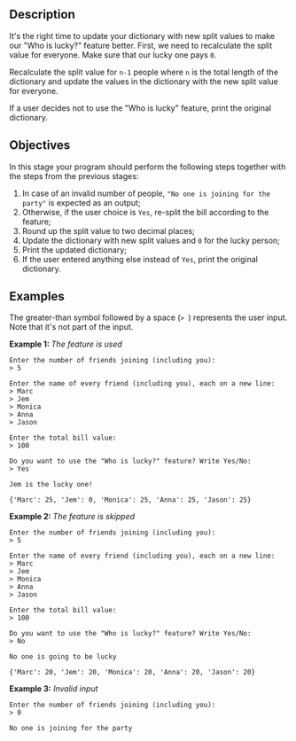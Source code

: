 <h2>Description</h2>

<p>It's the right time to update your dictionary with new split values to make our "Who is lucky?" feature better. First, we need to recalculate the split value for everyone. Make sure that our lucky one pays <code class="java">0</code>.</p>

<p>Recalculate the split value for <code class="java">n-1</code> people where <code class="java">n</code> is the total length of the dictionary and update the values in the dictionary with the new split value for everyone.</p>

<p>If a user decides not to use the "Who is lucky" feature, print the original dictionary.</p>

<h2>Objectives</h2>

<p>In this stage your program should perform the following steps together with the steps from the previous stages:</p>

<ol>
	<li>In case of an invalid number of people, <code class="java">"No one is joining for the party"</code> is expected as an output;</li>
	<li>Otherwise, if the user choice is  <code class="java">Yes</code>, re-split the bill according to the feature;</li>
	<li>Round up the split value to two decimal places;</li>
	<li>Update the dictionary with new split values and <code class="java">0</code> for the lucky person;</li>
	<li>Print the updated dictionary;</li>
	<li>If the user entered anything else instead of  <code class="java">Yes</code>, print the original dictionary.</li>
</ol>

<h2>Examples</h2>

<p>The greater-than symbol followed by a space (<code class="java">&gt; </code>) represents the user input. Note that it's not part of the input.</p>

<p><strong>Example 1: </strong><em>The feature is used</em></p>

<pre><code class="language-no-highlight">Enter the number of friends joining (including you):
&gt; 5

Enter the name of every friend (including you), each on a new line:
&gt; Marc
&gt; Jem
&gt; Monica
&gt; Anna
&gt; Jason

Enter the total bill value:
&gt; 100

Do you want to use the "Who is lucky?" feature? Write Yes/No:
&gt; Yes

Jem is the lucky one!

{'Marc': 25, 'Jem': 0, 'Monica': 25, 'Anna': 25, 'Jason': 25}
</code></pre>

<p><strong>Example 2: </strong><em>The feature is skipped</em></p>

<pre><code class="language-no-highlight">Enter the number of friends joining (including you):
&gt; 5

Enter the name of every friend (including you), each on a new line:
&gt; Marc
&gt; Jem
&gt; Monica
&gt; Anna
&gt; Jason

Enter the total bill value:
&gt; 100

Do you want to use the "Who is lucky?" feature? Write Yes/No:
&gt; No

No one is going to be lucky

{'Marc': 20, 'Jem': 20, 'Monica': 20, 'Anna': 20, 'Jason': 20}
</code></pre>

<p><strong>Example 3:</strong><em> Invalid input</em></p>

<pre><code class="language-no-highlight">Enter the number of friends joining (including you):
&gt; 0

No one is joining for the party</code></pre>
